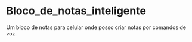 # Bloco_de_notas_inteligente
Um bloco de notas para celular onde posso criar notas por comandos de voz.
